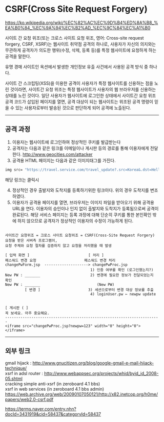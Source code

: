 # CSRF(Cross Site Request Forgery)

<https://ko.wikipedia.org/wiki/%EC%82%AC%EC%9D%B4%ED%8A%B8_%EA%B0%84_%EC%9A%94%EC%B2%AD_%EC%9C%84%EC%A1%B0>

사이트 간 요청 위조(또는 크로스 사이트 요청 위조, 영어: Cross-site request forgery, CSRF, XSRF)는 웹사이트 취약점 공격의 하나로, 사용자가 자신의 의지와는 무관하게 공격자가 의도한 행위(수정, 삭제, 등록 등)를 특정 웹사이트에 요청하게 하는 공격을 말한다.

유명 경매 사이트인 옥션에서 발생한 개인정보 유출 사건에서 사용된 공격 방식 중 하나다.

사이트 간 스크립팅(XSS)을 이용한 공격이 사용자가 특정 웹사이트를 신용하는 점을 노린 것이라면, 사이트간 요청 위조는 특정 웹사이트가 사용자의 웹 브라우저를 신용하는 상태를 노린 것이다. 일단 사용자가 웹사이트에 로그인한 상태에서 사이트간 요청 위조 공격 코드가 삽입된 페이지를 열면, 공격 대상이 되는 웹사이트는 위조된 공격 명령이 믿을 수 있는 사용자로부터 발송된 것으로 판단하게 되어 공격에 노출된다.

---

## 공격 과정

1. 이용자는 웹사이트에 로그인하여 정상적인 쿠키를 발급받는다
2. 공격자는 다음과 같은 링크를 이메일이나 게시판 등의 경로를 통해 이용자에게 전달한다.
   http://www.geocities.com/attacker
3. 공격용 HTML 페이지는 다음과 같은 이미지태그를 가진다.

```bash
img src= "https://travel.service.com/travel_update?.src=Korea&.dst=Hell"
```

해당 링크는 클릭시

4. 정상적인 경우 출발지와 도착지를 등록하기위한 링크이다. 위의 경우 도착지를 변조하였다.
5. 이용자가 공격용 페이지를 열면, 브라우저는 이미지 파일을 받아오기 위해 공격용 URL을 연다.
   이용자의 승인이나 인지 없이 출발지와 도착지가 등록됨으로써 공격이 완료된다. 해당 서비스 페이지는 등록 과정에 대해 단순히 쿠키를 통한 본인확인 밖에 하지 않으므로 공격자가 정상적인 이용자의 수정이 가능하게 된다.

```

사이트간 요청위조 = 크로스 사이트 요청위조 = CSRF(Cross-Site Request Forgery)
요청을 받은 서버측 프로그램이,
요청 주체와 요청 절차를 검증하지 않고 요청을 처리했을 때 발생

[ 입력 화면 ]                           [ 처리 ]
패스워드 변경 요청                      패스워드 변경 처리
changePwForm.jsp  --------------------> changePwProc.jsp
                                       1) 인증 여부를 확인 (로그인했는지?)
New PW : _______                       2) 변경에 필요한 정보가 전달되었는지 확인
New PW : _______                          (New PW)
         [ 변경 ]                      3) 세션으로부터 변경 대상 정보를 추출
                                       4) loginUser.pw ← newpw update


[ 게시판 ( ]
꼭 보세요. 아주 중요해요.
-----------------------------------------------------------------------
<iframe src="changePwProc.jsp?newpw=123" width="0" height="0"></iframe>

```

---

## 외부 링크

gmail hijack : <http://www.gnucitizen.org/blog/google-gmail-e-mail-hijack-technique/>  
xsrf in adsl router : <http://www.webappsec.org/projects/whid/byid_id_2008-05.shtml>  
cracking simple anti-xsrf (in zeroboard 4.1 bbs)  
xsrf in web services (in zeroboard 4.1 bbs admin)  
<https://web.archive.org/web/20090107050121/http://x82.inetcop.org/h0me/papers/web2.0-csrf.pdf>

<https://terms.naver.com/entry.nhn?docId=3431919&cid=58437&categoryId=58437>

